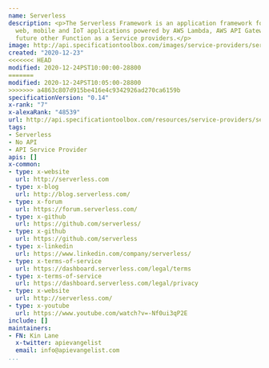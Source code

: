 ```yaml
---
name: Serverless
description: <p>The Serverless Framework is an application framework for building
  web, mobile and IoT applications powered by AWS Lambda, AWS API Gateway and in the
  future other Function as a Service providers.</p>
image: http://api.specificationtoolbox.com/images/service-providers/serverless.jpg
created: "2020-12-23"
<<<<<<< HEAD
modified: 2020-12-24PST10:00:00-28800
=======
modified: 2020-12-24PST10:05:00-28800
>>>>>>> a4863c807d915be416e4c9342926ad270ca6159b
specificationVersion: "0.14"
x-rank: "7"
x-alexaRank: "48539"
url: http://api.specificationtoolbox.com/resources/service-providers/serverless/
tags:
- Serverless
- No API
- API Service Provider
apis: []
x-common:
- type: x-website
  url: http://serverless.com
- type: x-blog
  url: http://blog.serverless.com/
- type: x-forum
  url: https://forum.serverless.com/
- type: x-github
  url: https://github.com/serverless/
- type: x-github
  url: https://github.com/serverless
- type: x-linkedin
  url: https://www.linkedin.com/company/serverless/
- type: x-terms-of-service
  url: https://dashboard.serverless.com/legal/terms
- type: x-terms-of-service
  url: https://dashboard.serverless.com/legal/privacy
- type: x-website
  url: http://serverless.com/
- type: x-youtube
  url: https://www.youtube.com/watch?v=-Nf0ui3qP2E
include: []
maintainers:
- FN: Kin Lane
  x-twitter: apievangelist
  email: info@apievangelist.com
...
```

